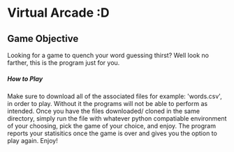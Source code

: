 # Virtual Arcade :D
## Game Objective
Looking for a game to quench your word guessing thirst? Well look no farther, this is the program just for you. 
##### How to Play
Make sure to download all of the associated files for example: 'words.csv', in order to play. Without it the programs will not be able to perform as intended. 
Once you have the files downloaded/ cloned in the same directory, simply run the file with whatever python compatiable environment of your choosing, pick the game of your choice, and enjoy. 
The program reports your statisitics once the game is over and gives you the option to play again. Enjoy!

